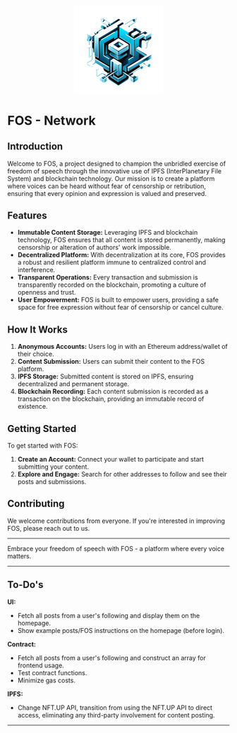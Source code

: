<p align="center">
    <img src="packages/nextjs/public/clean-logo.png" width="40%" />
</p>

# FOS - Network

## Introduction

Welcome to FOS, a project designed to champion the unbridled exercise of freedom of speech through the innovative use of IPFS (InterPlanetary File System) and blockchain technology. Our mission is to create a platform where voices can be heard without fear of censorship or retribution, ensuring that every opinion and expression is valued and preserved.

## Features

- **Immutable Content Storage:** Leveraging IPFS and blockchain technology, FOS ensures that all content is stored permanently, making censorship or alteration of authors' work impossible.
- **Decentralized Platform:** With decentralization at its core, FOS provides a robust and resilient platform immune to centralized control and interference.
- **Transparent Operations:** Every transaction and submission is transparently recorded on the blockchain, promoting a culture of openness and trust.
- **User Empowerment:** FOS is built to empower users, providing a safe space for free expression without fear of censorship or cancel culture.

## How It Works

1. **Anonymous Accounts:** Users log in with an Ethereum address/wallet of their choice.
2. **Content Submission:** Users can submit their content to the FOS platform.
3. **IPFS Storage:** Submitted content is stored on IPFS, ensuring decentralized and permanent storage.
4. **Blockchain Recording:** Each content submission is recorded as a transaction on the blockchain, providing an immutable record of existence.

## Getting Started

To get started with FOS:

1. **Create an Account:** Connect your wallet to participate and start submitting your content.
2. **Explore and Engage:** Search for other addresses to follow and see their posts and submissions.

## Contributing

We welcome contributions from everyone. If you're interested in improving FOS, please reach out to us.

---

Embrace your freedom of speech with FOS - a platform where every voice matters.

---

## To-Do's

**UI:**

- Fetch all posts from a user's following and display them on the homepage.
- Show example posts/FOS instructions on the homepage (before login).

**Contract:**

- Fetch all posts from a user's following and construct an array for frontend usage.
- Test contract functions.
- Minimize gas costs.

**IPFS:**

- Change NFT.UP API, transition from using the NFT.UP API to direct access, eliminating any third-party involvement for content posting.

---